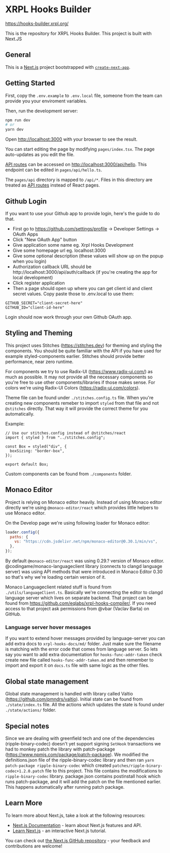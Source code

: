 # XRPL Hooks Builder

https://hooks-builder.xrpl.org/

This is the repository for XRPL Hooks Builder. This project is built with Next.JS

## General

This is a [Next.js](https://nextjs.org/) project bootstrapped with [`create-next-app`](https://github.com/vercel/next.js/tree/canary/packages/create-next-app).

## Getting Started

First, copy the `.env.example` to `.env.local` file, someone from the team can provide you your enviroment variables.

Then, run the development server:

```bash
npm run dev
# or
yarn dev
```

Open [http://localhost:3000](http://localhost:3000) with your browser to see the result.

You can start editing the page by modifying `pages/index.tsx`. The page auto-updates as you edit the file.

[API routes](https://nextjs.org/docs/api-routes/introduction) can be accessed on [http://localhost:3000/api/hello](http://localhost:3000/api/hello). This endpoint can be edited in `pages/api/hello.ts`.

The `pages/api` directory is mapped to `/api/*`. Files in this directory are treated as [API routes](https://nextjs.org/docs/api-routes/introduction) instead of React pages.

## Github Login

If you want to use your Github app to provide login, here's the guide to do that.

- First go to https://github.com/settings/profile -> Developer Settings -> OAuth Apps
- Click "New OAuth App" button
- Give application some name eg. Xrpl Hooks Development
- Give some homepage url eg. localhost:3000
- Give some optional description (these values will show up on the popup when you login)
- Authorization callback URL should be http://localhost:3000/api/auth/callback (if you're creating the app for local development)
- Click register application
- Then a page should open up where you can get client id and client secret values. Copy paste those to .env.local to use them:

```
GITHUB_SECRET="client-secret-here"
GITHUB_ID="client-id-here"
```

Login should now work through your own Github OAuth app.

## Styling and Theming

This project uses Stitches (https://stitches.dev) for theming and styling the components. You should be quite familiar with the API if you have used for example styled-components earlier. Stitches should provide better performance, near zero runtime.

For components we try to use Radix-UI (https://www.radix-ui.com/) as much as possible. It may not provide all the necessary components so you're free to use other components/libraries if those makes sense. For colors we're using Radix-UI Colors (https://radix-ui.com/colors).

Theme file can be found under `./stitches.config.ts` file. When you're creating new components remeber to import `styled` from that file and not `@stitches` directly. That way it will provide the correct theme for you automatically.

Example:

```tsx
// Use our stitches.config instead of @stitches/react
import { styled } from "../stitches.config";

const Box = styled("div", {
  boxSizing: "border-box",
});

export default Box;
```

Custom components can be found from `./components` folder.

## Monaco Editor

Project is relying on Monaco editor heavily. Instead of using Monaco editor directly we're using `@monaco-editor/react` which provides little helpers to use Monaco editor.

On the Develop page we're using following loader for Monaco editor:

```js
loader.config({
  paths: {
    vs: "https://cdn.jsdelivr.net/npm/monaco-editor@0.30.1/min/vs",
  },
});
```

By default `@monaco-editor/react` was using 0.29.? version of Monaco editor. @codingame/monaco-languageclient library (connects to clangd language server) was using API methods that were introduced in Monaco Editor 0.30 so that's why we're loading certain version of it.

Monaco Languageclient related stuff is found from `./utils/languageClient.ts`. Basically we're connecting the editor to clangd language server which lives on separate backend. That project can be found from https://github.com/eqlabs/xrpl-hooks-compiler/. If you need access to that project ask permissions from @vbar (Vaclav Barta) on GitHub.

### Language server hover messages
If you want to extend hover messages provided by language-server you can add extra docs to `xrpl-hooks-docs/md/` folder. Just make sure the filename is matching with the error code that comes from language server. So lets say you want to add extra documentation for `hooks-func-addr-taken` check create new file called `hooks-func-addr-taken.md` and then remember to import and export it on `docs.ts` file with same logic as the other files.

## Global state management

Global state management is handled with library called Valtio (https://github.com/pmndrs/valtio). Initial state can be found from `./state/index.ts` file. All the actions which updates the state is found under `./state/actions/` folder.

## Special notes

Since we are dealing with greenfield tech and one of the dependencies (ripple-binary-codec) doesn't yet support signing `SetHook` transactions we had to monkey patch the library with patch-package (https://www.npmjs.com/package/patch-package). We modified the definitions.json file of the ripple-binary-codec library and then ran `yarn patch-package ripple-binary-codec` which created `patches/ripple-binary-codec+1.2.0.patch` file to this project. This file contains the modifications to `ripple-binary-codec` library. package.json contains postinstall hook which runs patch-package, and it will add the patch on the file mentioned earlier. This happens automatically after running patch package.

## Learn More

To learn more about Next.js, take a look at the following resources:

- [Next.js Documentation](https://nextjs.org/docs) - learn about Next.js features and API.
- [Learn Next.js](https://nextjs.org/learn) - an interactive Next.js tutorial.

You can check out [the Next.js GitHub repository](https://github.com/vercel/next.js/) - your feedback and contributions are welcome!


